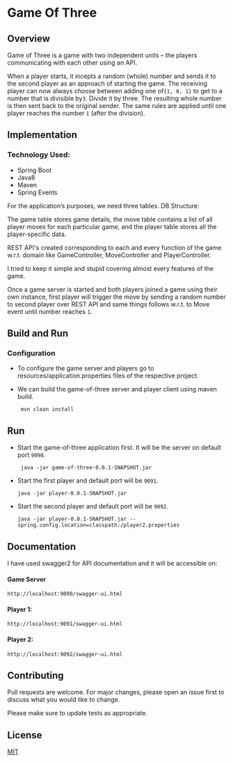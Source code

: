 # Game Of Three

## Overview 

Game of Three is a game with two independent units – the players communicating with each other using an API. 

When a player starts, it incepts a random (whole) number and sends it to the second player as an approach of starting the game. The receiving player can now always choose between adding one of​ `{­1, 0, 1}` ​to get to a number that is divisible by​ `3`. Divide it by three. The resulting whole number is then sent back to the original sender. The same rules are applied until one player reaches the number​ `1` (after the division).


## Implementation 

### Technology Used:
- Spring Boot
- Java8
- Maven
- Spring Events

For the application’s purposes, we need three tables. 
DB Structure:

The game table stores game details, the move table contains a list of all player moves for each particular game, and the player table stores all the player-specific data.

REST API's created corresponding to each and every function of the game w.r.t. domain like GameController, MoveController and PlayerController.

I tried to keep it simple and stupid covering almost every features of the game.

Once a game server is started and both players joined a game using their own instance, first player will trigger the move by sending a random number to second player over REST API and same things follows w.r.t. to Move event until number reaches `1`.

## Build and Run

### Configuration

- To configure the game server and players go to resources/application.properties files of the respective project.
- We can build the game-of-three server and player client using maven build.

       mvn clean install


## Run

- Start the game-of-three application first. It will be the server on default port `9090`.


       java -jar game-of-three-0.0.1-SNAPSHOT.jar

- Start the first player and default port will be `9091`.

     
      java -jar player-0.0.1-SNAPSHOT.jar

- Start the second player and default port will be `9092`. 
      
     
      java -jar player-0.0.1-SNAPSHOT.jar --spring.config.location=classpath:/player2.properties

## Documentation

I have used swagger2 for API documentation and it will be accessible on: 

#### Game Server
    http://localhost:9090/swagger-ui.html

#### Player 1: 
    http://localhost:9091/swagger-ui.html

#### Player 2:
    http://localhost:9092/swagger-ui.html


## Contributing
Pull requests are welcome. For major changes, please open an issue first to discuss what you would like to change.

Please make sure to update tests as appropriate.

## License
[MIT](https://choosealicense.com/licenses/mit/)
